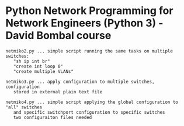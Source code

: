 # Python Network Programming for Network Engineers (Python 3) - David Bombal course

```
netmiko2.py ... simple script running the same tasks on multiple switches:
   "sh ip int br"
   "create int loop 0"
   "create multiple VLANs"

netmiko3.py ... apply configuration to multiple switches, configuration 
   stored in external plain text file
   
netmiko4.py ... simple script applying the global configuration to "all" switches
   and specific switchport configuration to specific switches
   two configuraiton files needed 
```

